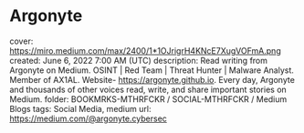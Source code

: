 # Argonyte

cover: https://miro.medium.com/max/2400/1*1OJrigrH4KNcE7XugVOFmA.png
created: June 6, 2022 7:00 AM (UTC)
description: Read writing from Argonyte on Medium. OSINT | Red Team | Threat Hunter | Malware Analyst. Member of AX1AL. Website- https://argonyte.github.io. Every day, Argonyte and thousands of other voices read, write, and share important stories on Medium.
folder: BOOKMRKS-MTHRFCKR / SOCIAL-MTHRFCKR / Medium Blogs
tags: Social Media, medium
url: https://medium.com/@argonyte.cybersec